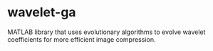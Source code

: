 wavelet-ga
==========

MATLAB library that uses evolutionary algorithms to evolve wavelet coefficients for more efficient image compression.